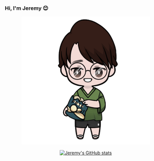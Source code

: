 ### Hi, I'm Jeremy 😊

<div align="center">

<img src="./jermytan.png" alt="Jeremy" width="400" />

<br/>

[![Jeremy's GitHub stats](https://github-readme-stats.vercel.app/api?username=JermyTan&show_icons=true&hide_title=true&title_color=0366d6)](https://github.com/anuraghazra/github-readme-stats)

</div>

<!--
**JermyTan/jermytan** is a ✨ _special_ ✨ repository because its `README.md` (this file) appears on your GitHub profile.

Here are some ideas to get you started:

- 🔭 I’m currently working on ...
- 🌱 I’m currently learning ...
- 👯 I’m looking to collaborate on ...
- 🤔 I’m looking for help with ...
- 💬 Ask me about ...
- 📫 How to reach me: ...
- 😄 Pronouns: ...
- ⚡ Fun fact: ...
-->
